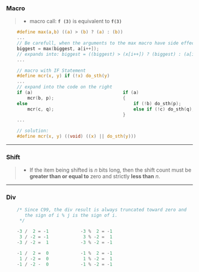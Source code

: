
### Macro

> * macro call: **`f (3)`** is equivalent to **`f(3)`** 

```c
    #define max(a,b) ((a) > (b) ? (a) : (b))
    ...
    // Be carefull, when the arguments to the max macro have side effects:
    biggest = max(biggest, a[i++]);     
    // expands into: biggest = ((biggest) > (x[i++]) ? (biggest) : (a[i++]));
    ...
```

```c
    // macro with IF Statement
    #define mcr(x, y) if (!x) do_sth(y)
    ...
    // expand into the code on the right
    if (a)                                  if (a)
        mcr(b, p);                          {
    else                                        if (!b) do_sth(p);
        mcr(c, q);                              else if (!c) do_sth(q);
                                            }
    ...

    // solution:
    #define mcr(x, y) ((void) ((x) || do_sth(y)))
```
---

### Shift

> * If the item being shifted is *n* bits long, then the shift count must be **greater than or equal to** zero and strictly **less than** *n*. 

---

### Div

```c
    /* Since C99, the div result is always truncated toward zero and 
       the sign of i % j is the sign of i. 
     */

    -3 /  2 = -1            -3 %  2 = -1
     3 / -2 = -1             3 % -2 =  1
    -3 / -2 =  1            -3 % -2 = -1

    -1 /  2 =  0            -1 %  2 = -1
     1 / -2 =  0             1 % -2 =  1
    -1 / -2 -  0            -1 % -2 = -1
```